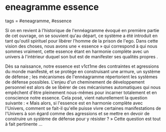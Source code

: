 # eneagramme essence
tags = #eneagramme, #essence

Si on en revient à l'historique de l'ennéagramme évoqué en première partie de cet ouvrage, on se souvient qu'au départ, ce système a été introduit en tant qu'outil spirituel pour libérer l'homme de la prison de l'ego. Dans cette vision des choses, nous avons une « essence » qui correspond à qui nous sommes vraiment, cette essence étant en harmonie complète avec un univers à l'intérieur duquel son but est de manifester ses qualités propres .

Dès sa naissance, notre essence est v1ct1me des contraintes et agressions du monde manifesté, et se protège en construisant une armure, un système de défense ; les mécanismes de l'ennéagramme répertorient les systèmes de défense possibles. L'enjeu d'un cheminement de développement personnel est alors de se libérer de ces mécanismes automatiques qui nous empêchent d'être pleinement nous-mêmes pour incarner totalement et en conscience notre essence.
Cela posé, vient naturellement la question suivante : « Mais alors, si l'essence est en harmonie complète avec l'Univers, comment se fait-il qu'elle puisse vivre certaines manifestations de l'Univers à son égard comme des agressions et se mettre en devoir de construire un système de défense pour y résister ? » Cette question est tout à fait pertinente ... 

